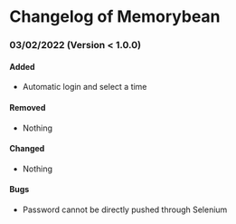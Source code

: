 # Changelog of Memorybean

### 03/02/2022 (Version < 1.0.0)
#### Added
- Automatic login and select a time
#### Removed
- Nothing
#### Changed
- Nothing
#### Bugs
- Password cannot be directly pushed through Selenium